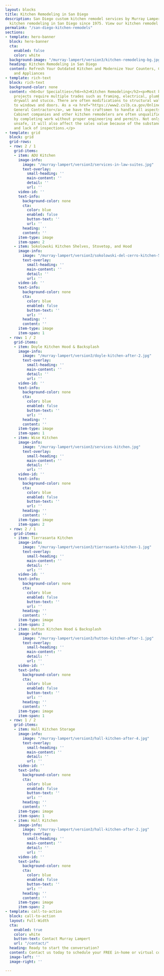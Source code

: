 ```yaml
---
layout: blocks
title: Kitchen Remodeling in San Diego
description: San Diego custom kitchen remodel services by Murray Lampert. Providing
  kitchen remodeling in San Diego since 1975. View our kitchen remodel projects today.
permalink: "/san-diego-kitchen-remodels"
sections:
- template: hero-banner
  block: hero-banner
  cta:
    enabled: false
    color: white
  background-image: "/murray-lampert/version3/kitchen-remodeling-bg.jpg"
  heading: Kitchen Remodeling in San Diego
  content: Refresh Your Outdated Kitchen and Modernize Your Counters, Cabinets, Fixtures,
    and Appliances
- template: rich-text
  block: rich-text
  background-color: none
  content: <h6>Our Specialties</h6><h2>Kitchen Remodeling</h2><p>Most kitchen remodeling
    projects require multiple trades such as framing, electrical, plumbing, mechanical,
    drywall and stucco. There are often modifications to structural walls and changes
    to windows and doors. As a <a href="https://www2.cslb.ca.gov/OnlineServices/CheckLicenseII/LicenseDetail.aspx?LicNum=458038">licensed
    General Contractor</a>, we have the craftsmen to handle all aspects of home remodeling.
    Cabinet companies and other kitchen remodelers are often unqualified or cut corners
    by completing work without proper engineering and permits. Not only can this be
    unsafe, it will also affect the sales value because of the substandard workmanship
    and lack of inspections.</p>
- template: grid
  block: grid
  grid-rows:
  - row: 2 / 1
    grid-items:
    - item: ADU Kitchen
      image-info:
        image: "/murray-lampert/version3/services-in-law-suites.jpg"
        text-overlay:
          small-heading: ''
          main-content: ''
          detail: ''
          url: ''
      video-id: ''
      text-info:
        background-color: none
        cta:
          color: blue
          enabled: false
          button-text: ''
          url: ''
        heading: ''
        content: ''
      item-type: image
      item-span: 2
    - item: Sokolowski Kitchen Shelves, Stovetop, and Hood
      image-info:
        image: "/murray-lampert/version3/sokolowski-del-cerro-kitchen-5.jpg"
        text-overlay:
          small-heading: ''
          main-content: ''
          detail: ''
          url: ''
      video-id: ''
      text-info:
        background-color: none
        cta:
          color: blue
          enabled: false
          button-text: ''
          url: ''
        heading: ''
        content: ''
      item-type: image
      item-span: 1
  - row: 1 / 2
    grid-items:
    - item: Doyle Kitchen Hood & Backsplash
      image-info:
        image: "/murray-lampert/version3/doyle-kitchen-after-2.jpg"
        text-overlay:
          small-heading: ''
          main-content: ''
          detail: ''
          url: ''
      video-id: ''
      text-info:
        background-color: none
        cta:
          color: blue
          enabled: false
          button-text: ''
          url: ''
        heading: ''
        content: ''
      item-type: image
      item-span: 1
    - item: Wise Kitchen
      image-info:
        image: "/murray-lampert/version3/services-kitchen.jpg"
        text-overlay:
          small-heading: ''
          main-content: ''
          detail: ''
          url: ''
      video-id: ''
      text-info:
        background-color: none
        cta:
          color: blue
          enabled: false
          button-text: ''
          url: ''
        heading: ''
        content: ''
      item-type: image
      item-span: 2
  - row: 2 / 1
    grid-items:
    - item: Tierrasanta Kitchen
      image-info:
        image: "/murray-lampert/version3/tierrasanta-kitchen-1.jpg"
        text-overlay:
          small-heading: ''
          main-content: ''
          detail: ''
          url: ''
      video-id: ''
      text-info:
        background-color: none
        cta:
          color: blue
          enabled: false
          button-text: ''
          url: ''
        heading: ''
        content: ''
      item-type: image
      item-span: 2
    - item: Hutton Kitchen Hood & Backsplash
      image-info:
        image: "/murray-lampert/version3/hutton-kitchen-after-1.jpg"
        text-overlay:
          small-heading: ''
          main-content: ''
          detail: ''
          url: ''
      video-id: ''
      text-info:
        background-color: none
        cta:
          color: blue
          enabled: false
          button-text: ''
          url: ''
        heading: ''
        content: ''
      item-type: image
      item-span: 1
  - row: 1 / 2
    grid-items:
    - item: Hall Kitchen Storage
      image-info:
        image: "/murray-lampert/version3/hall-kitchen-after-4.jpg"
        text-overlay:
          small-heading: ''
          main-content: ''
          detail: ''
          url: ''
      video-id: ''
      text-info:
        background-color: none
        cta:
          color: blue
          enabled: false
          button-text: ''
          url: ''
        heading: ''
        content: ''
      item-type: image
      item-span: 1
    - item: Hall Kitchen
      image-info:
        image: "/murray-lampert/version3/hall-kitchen-after-2.jpg"
        text-overlay:
          small-heading: ''
          main-content: ''
          detail: ''
          url: ''
      video-id: ''
      text-info:
        background-color: none
        cta:
          color: blue
          enabled: false
          button-text: ''
          url: ''
        heading: ''
        content: ''
      item-type: image
      item-span: 2
- template: call-to-action
  block: call-to-action
  layout: Full-Width
  cta:
    enabled: true
    color: white
    button-text: Contact Murray Lampert
    url: "/contact/"
  heading: Ready to start the conversation?
  content: Contact us today to schedule your FREE in-home or virtual consultation.
  image-left: ''
  image-right: ''

---
```


